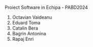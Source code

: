 Proiect Software in Echipa - PABD2024

1. Octavian Vaideanu
2. Eduard Toma
3. Catalin Bera
4. Bagrin Antonina
5. Rapaj Enri
